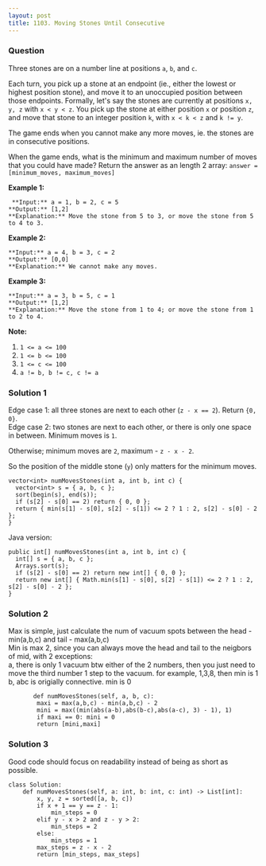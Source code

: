 ```yaml
---
layout: post
title: 1103. Moving Stones Until Consecutive
---
```

### Question
Three stones are on a number line at positions `a`, `b`, and `c`.

Each turn, you pick up a stone at an endpoint (ie., either the lowest or
highest position stone), and move it to an unoccupied position between those
endpoints.  Formally, let's say the stones are currently at positions `x, y,
z` with `x < y < z`.  You pick up the stone at either position `x` or position
`z`, and move that stone to an integer position `k`, with `x < k < z` and `k
!= y`.

The game ends when you cannot make any more moves, ie. the stones are in
consecutive positions.

When the game ends, what is the minimum and maximum number of moves that you
could have made?  Return the answer as an length 2 array: `answer =
[minimum_moves, maximum_moves]`



 **Example 1:**

    
    
     **Input:** a = 1, b = 2, c = 5
    **Output:** [1,2]
    **Explanation:** Move the stone from 5 to 3, or move the stone from 5 to 4 to 3.
    

**Example 2:**

    
    
    **Input:** a = 4, b = 3, c = 2
    **Output:** [0,0]
    **Explanation:** We cannot make any moves.
    

**Example 3:**

    
    
    **Input:** a = 3, b = 5, c = 1
    **Output:** [1,2]
    **Explanation:** Move the stone from 1 to 4; or move the stone from 1 to 2 to 4.
    



 **Note:**

  1. `1 <= a <= 100`
  2. `1 <= b <= 100`
  3. `1 <= c <= 100`
  4. `a != b, b != c, c != a`

### Solution 1
Edge case 1: all three stones are next to each other (`z - x == 2`). Return
`{0, 0}`.  
Edge case 2: two stones are next to each other, or there is only one space in
between. Minimum moves is `1`.

Otherwise; minimum moves are `2`, maximum - `z - x - 2`.

So the position of the middle stone (`y`) only matters for the minimum moves.

    
    
    vector<int> numMovesStones(int a, int b, int c) {
      vector<int> s = { a, b, c };
      sort(begin(s), end(s));
      if (s[2] - s[0] == 2) return { 0, 0 };
      return { min(s[1] - s[0], s[2] - s[1]) <= 2 ? 1 : 2, s[2] - s[0] - 2 };
    }
    

Java version:

    
    
    public int[] numMovesStones(int a, int b, int c) {
      int[] s = { a, b, c };
      Arrays.sort(s);
      if (s[2] - s[0] == 2) return new int[] { 0, 0 };
      return new int[] { Math.min(s[1] - s[0], s[2] - s[1]) <= 2 ? 1 : 2, s[2] - s[0] - 2 };
    }
    


### Solution 2
Max is simple, just calculate the num of vacuum spots between the head -
min(a,b,c) and tail - max(a,b,c)  
Min is max 2, since you can always move the head and tail to the neigbors of
mid, with 2 exceptions:  
a, there is only 1 vacuum btw either of the 2 numbers, then you just need to
move the third number 1 step to the vacuum. for example, 1,3,8, then min is 1  
b, abc is origially connective. min is 0

    
    
           def numMovesStones(self, a, b, c):
            maxi = max(a,b,c) - min(a,b,c) - 2
            mini = max((min(abs(a-b),abs(b-c),abs(a-c), 3) - 1), 1)
            if maxi == 0: mini = 0            
            return [mini,maxi]


### Solution 3
Good code should focus on readability instead of being as short as possible.

    
    
    class Solution:
        def numMovesStones(self, a: int, b: int, c: int) -> List[int]:
            x, y, z = sorted([a, b, c])
            if x + 1 == y == z - 1:
                min_steps = 0
            elif y - x > 2 and z - y > 2:
                min_steps = 2
            else:
                min_steps = 1
            max_steps = z - x - 2
            return [min_steps, max_steps]
    



